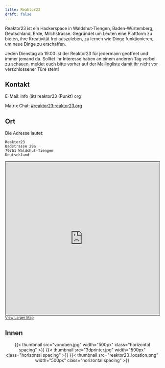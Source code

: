```yaml
---
title: Reaktor23
draft: false
---
```


Reaktor23 ist ein Hackerspace in Waldshut-Tiengen, Baden-Würtemberg,
Deutschland, Erde, Milchstrasse. Gegründet um Leuten eine Plattform zu bieten,
ihre Kreativität frei auszuleben, zu lernen wie Dinge funktionieren, um neue
Dinge zu erschaffen.

Jeden Dienstag ab 19:00 ist der Reaktor23 für jedermann geöffnet und immer
jemand da. Solltet ihr Interesse haben an einem anderen Tag vorbei zu schauen,
meldet euch bitte vorher auf der Mailingliste damit ihr nicht vor
verschlossener Türe steht!

## Kontakt

E-Mail: info (ät) reaktor23 (Punkt) org

Matrix Chat: [#reaktor23:reaktor23.org](https://matrix.to/#/#reaktor23:reaktor23.org)

## Ort

Die Adresse lautet:

```
Reaktor23
Badstrasse 29a
79761 Waldshut-Tiengen
Deutschland
```

<iframe width="100%" height="500" frameborder="0" scrolling="no" marginheight="0" marginwidth="0" src="https://www.openstreetmap.org/export/embed.html?bbox=8.201551437377931%2C47.60436907348248%2C8.324289321899416%2C47.654230094973265&amp;layer=mapnik&amp;marker=47.629305530234%2C8.262920379638672" style="border: 1px solid black"></iframe><br/><small><a href="https://www.openstreetmap.org/?mlat=47.6293&amp;mlon=8.2629#map=14/47.6293/8.2629&amp;layers=N">View Larger Map</a></small>

## Innen

<p style="text-align: center;">
{{< thumbnail src="vonoben.jpg" width="500px" class="horizontal spacing" >}}
{{< thumbnail src="3dprinter.jpg" width="500px" class="horizontal spacing" >}}
{{< thumbnail src="reaktor23_location.png" width="500px" class="horizontal spacing" >}}
</p>
